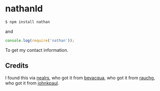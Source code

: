
# nathanld

```bash
$ npm install nathan
```

and

```js
console.log(require('nathan'));
```

To get my contact information.

## Credits

I found this via [nealrs](https://github.com/nealrs), who got it from
[bevacqua](https://github.com/bevacqua), who got it from [rauchg](https://github.com/rauchg), who got it from [johnkpaul](https://github.com/johnkpaul).
